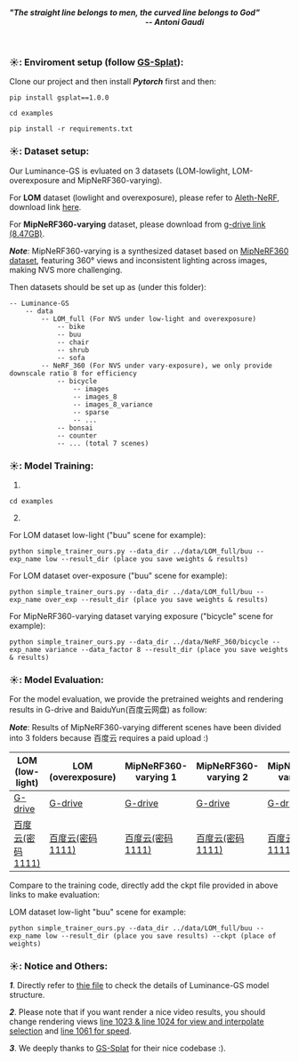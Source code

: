 <br/>

***"The straight line belongs to men, the curved line belongs to God"
\
&ensp; &ensp; &ensp; &ensp; &ensp; &ensp; &ensp; &ensp; &ensp; &ensp; &ensp; &ensp; &ensp; &ensp; &ensp; &ensp; &ensp; &ensp; &ensp; &ensp; &ensp; &ensp; &ensp; &ensp;-- Antoni Gaudi***

<br/>

### ☀️: Enviroment setup (follow [GS-Splat](https://github.com/nerfstudio-project/gsplat)):

Clone our project and then install ***Pytorch*** first and then:

```
pip install gsplat==1.0.0
```
```
cd examples
```
```
pip install -r requirements.txt
```

### ☀️: Dataset setup:
Our Luminance-GS is evluated on 3 datasets (LOM-lowlight, LOM-overexposure and MipNeRF360-varying).

For **LOM** dataset (lowlight and overexposure), please refer to [Aleth-NeRF](https://github.com/cuiziteng/Aleth-NeRF), download link [here](https://drive.google.com/file/d/1orgKEGApjwCm6G8xaupwHKxMbT2s9IAG/view).

For **MipNeRF360-varying** dataset, please download from [g-drive link (8.47GB)](https://drive.google.com/file/d/1x0EHT5z9ZrA6JV7-y8A8ijQNFCRTjVMW/view?usp=sharing).

***Note***: MipNeRF360-varying is a synthesized dataset based on [MipNeRF360 dataset](https://jonbarron.info/mipnerf360/), featuring 360° views and inconsistent lighting across images, making NVS more challenging.

Then datasets should be set up as (under this folder):

```
-- Luminance-GS
    -- data
        -- LOM_full (For NVS under low-light and overexposure)
            -- bike
            -- buu
            -- chair
            -- shrub
            -- sofa
        -- NeRF_360 (For NVS under vary-exposure), we only provide downscale ratio 8 for efficiency
            -- bicycle
                -- images
                -- images_8
                -- images_8_variance
                -- sparse
                -- ...
            -- bonsai
            -- counter
            -- ... (total 7 scenes)
```

### ☀️: Model Training:

1. 
```
cd examples
```

2.
For LOM dataset low-light ("buu" scene for example):
```
python simple_trainer_ours.py --data_dir ../data/LOM_full/buu --exp_name low --result_dir (place you save weights & results)
```

For LOM dataset over-exposure ("buu" scene for example):
```
python simple_trainer_ours.py --data_dir ../data/LOM_full/buu --exp_name over_exp --result_dir (place you save weights & results)
```

For MipNeRF360-varying dataset varying exposure ("bicycle" scene for example):
```
python simple_trainer_ours.py --data_dir ../data/NeRF_360/bicycle --exp_name variance --data_factor 8 --result_dir (place you save weights & results)
```

### ☀️: Model Evaluation:
For the model evaluation, we provide the pretrained weights and rendering results in G-drive and BaiduYun(百度云网盘) as follow:

***Note***: Results of MipNeRF360-varying different scenes have been divided into 3 folders because 百度云 requires a paid upload :)

| LOM (low-light) | LOM (overexposure) | MipNeRF360-varying 1 | MipNeRF360-varying 2 | MipNeRF360-varying 3 | 
|  ---- |  ---- | ---- | ---- | ----  | 
|  [G-drive](https://drive.google.com/file/d/1Za6WbdZyMfJYPTziDvJj-hmLpQ5sh7TD/view?usp=sharing) | [G-drive](https://drive.google.com/file/d/1bF-tKc_UYRYfRcMvsoe4BzzKmnFVvbPM/view?usp=sharing)  | [G-drive](https://drive.google.com/file/d/1ON4rWEeU578axI5aMbXDFvWig17HO7gh/view?usp=sharing) | [G-drive](https://drive.google.com/file/d/1fkpVjBlsbT4PX73rhYixwig8XUIReg3t/view?usp=sharing)  |  [G-drive](https://drive.google.com/file/d/1MJK-FX3qDDwyj3fXskTFp_Bca-RNRTok/view?usp=sharing) |
|  [百度云(密码 1111)](https://pan.baidu.com/s/1BxaKkQ_7vr1A_AbLFhoYAg)   | [百度云(密码 1111)](https://pan.baidu.com/s/1X8ysXnO4MFGJP_bpPjtmYQ)  | [百度云(密码 1111)](https://pan.baidu.com/s/1wHdbB4GJ9zfixf2NUnijyA) |  [百度云(密码 1111)](https://pan.baidu.com/s/1jflRw246RPwNAgqhpDx2_w) |  [百度云(密码 1111)](https://pan.baidu.com/s/1WbQ1tcJP1xg3F-fdRK-Saw) |


Compare to the training code, directly add the ckpt file provided in above links to make evaluation:

LOM dataset low-light "buu" scene for example:
```
python simple_trainer_ours.py --data_dir ../data/LOM_full/buu --exp_name low --result_dir (place you save results) --ckpt (place of weights)
```


### ☀️: Notice and Others:

***1***. Directly refer to [thie file](https://github.com/cuiziteng/Luminance-GS/blob/main/Luminance-GS/examples/simple_trainer_ours.py) to check the details of Luminance-GS model structure.

***2***. Please note that if you want render a nice video results, you should change rendering views [line 1023 & line 1024 for view and interpolate selection](https://github.com/cuiziteng/Luminance-GS/blob/e963cb1bcd285e5416383a9d034d5e89fb9c0d3a/Luminance-GS/examples/simple_trainer_ours.py#L1023) and [line 1061 for speed](https://github.com/cuiziteng/Luminance-GS/blob/e963cb1bcd285e5416383a9d034d5e89fb9c0d3a/Luminance-GS/examples/simple_trainer_ours.py#L1061).

***3***. We deeply thanks to [GS-Splat](https://github.com/nerfstudio-project/gsplat) for their nice codebase :).




